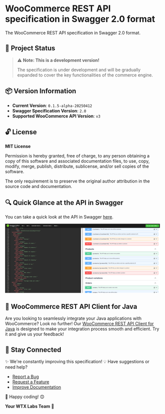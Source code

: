 # WooCommerce REST API specification in Swagger 2.0 format

The WooCommerce REST API specification in Swagger 2.0 format.

## 🚨 Project Status

> ⚠️ **Note: This is a development version!**
> 
> The specification is under development and will be gradually expanded to cover the key functionalities of the commerce engine.

## 📦 Version Information

- **Current Version**: `0.1.5-alpha-20250412`
- **Swagger Specification Version**: `2.0`
- **Supported WooCommerce API Version**: `v3`

## 🔓 License

**MIT License**

Permission is hereby granted, free of charge, to any person obtaining a copy of this software and associated documentation files, to use, copy, modify, merge, publish, distribute, sublicense, and/or sell copies of the software.

The only requirement is to preserve the original author attribution in the source code and documentation.

## 🔍 Quick Glance at the API in Swagger

You can take a quick look at the API in Swagger [here](https://editor.swagger.io/?url=https://raw.githubusercontent.com/wtx-labs/woocommerce-api-swagger-specification/main/woocommerce-rest-api-swagger-specification.yml).

![WooCommerce REST API in Swagger Editor](wtx-labs-woocommerce-rest-api-editor-swagger20-io-example.png)

## 🚀 WooCommerce REST API Client for Java

Are you looking to seamlessly integrate your Java applications with WooCommerce? Look no further! Our [WooCommerce REST API Client for Java](https://github.com/wtx-labs/woocommerce-api-client-java) is designed to make your integration process smooth and efficient. Try it and give us your feedback!

## 🔗 Stay Connected

✨ We're constantly improving this specification!
💡 Have suggestions or need help?
- [Report a Bug](https://github.com/wtx-labs/woocommerce-api-swagger-specification/issues/new?template=bug_report.yml)
- [Request a Feature](https://github.com/wtx-labs/woocommerce-api-swagger-specification/issues/new?template=feature_request.yml)
- [Improve Documentation](https://github.com/wtx-labs/woocommerce-api-swagger-specification/issues/new?template=documentation_issue.yml)

🚀 Happy coding! 😊

**Your WTX Labs Team** 🚀